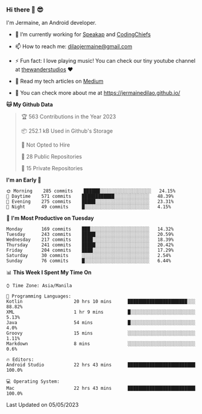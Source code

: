 ### Hi there 👋 😎
I'm Jermaine, an Android developer.

- 🔭 I’m currently working for [Speakap](https://www.speakap.com/) and [CodingChiefs](https://codingchiefs.com/en/)

- 📫 How to reach me: dilaojermaine@gmail.com

- ⚡ Fun fact: I love playing music! You can check our tiny youtube channel at [thewanderstudios](https://www.youtube.com/thewanderstudios) ♥️

- 📖 Read my tech articles on [Medium](https://jermainedilao.medium.com/)

- 👀 You can check more about me at https://jermainedilao.github.io/

<!--
**jermainedilao/jermainedilao** is a ✨ _special_ ✨ repository because its `README.md` (this file) appears on your GitHub profile.

Here are some ideas to get you started:

- 🔭 I’m currently working on ...
- 🌱 I’m currently learning ...
- 👯 I’m looking to collaborate on ...
- 🤔 I’m looking for help with ...
- 💬 Ask me about ...
- 📫 How to reach me: ...
- 😄 Pronouns: ...
- ⚡ Fun fact: ...
-->

<!--START_SECTION:waka-->
**🐱 My Github Data** 

> 🏆 563 Contributions in the Year 2023
 > 
> 📦 252.1 kB Used in Github's Storage 
 > 
> 🚫 Not Opted to Hire
 > 
> 📜 28 Public Repositories 
 > 
> 🔑 15 Private Repositories  
 > 
**I'm an Early 🐤** 

```text
🌞 Morning    285 commits    ██████░░░░░░░░░░░░░░░░░░░   24.15% 
🌆 Daytime    571 commits    ████████████░░░░░░░░░░░░░   48.39% 
🌃 Evening    275 commits    █████░░░░░░░░░░░░░░░░░░░░   23.31% 
🌙 Night      49 commits     █░░░░░░░░░░░░░░░░░░░░░░░░   4.15%

```
📅 **I'm Most Productive on Tuesday** 

```text
Monday       169 commits    ███░░░░░░░░░░░░░░░░░░░░░░   14.32% 
Tuesday      243 commits    █████░░░░░░░░░░░░░░░░░░░░   20.59% 
Wednesday    217 commits    ████░░░░░░░░░░░░░░░░░░░░░   18.39% 
Thursday     241 commits    █████░░░░░░░░░░░░░░░░░░░░   20.42% 
Friday       204 commits    ████░░░░░░░░░░░░░░░░░░░░░   17.29% 
Saturday     30 commits     ░░░░░░░░░░░░░░░░░░░░░░░░░   2.54% 
Sunday       76 commits     █░░░░░░░░░░░░░░░░░░░░░░░░   6.44%

```


📊 **This Week I Spent My Time On** 

```text
⌚︎ Time Zone: Asia/Manila

💬 Programming Languages: 
Kotlin                   20 hrs 10 mins      ██████████████████████░░░   88.82% 
XML                      1 hr 9 mins         █░░░░░░░░░░░░░░░░░░░░░░░░   5.13% 
Java                     54 mins             █░░░░░░░░░░░░░░░░░░░░░░░░   4.0% 
Groovy                   15 mins             ░░░░░░░░░░░░░░░░░░░░░░░░░   1.11% 
Markdown                 8 mins              ░░░░░░░░░░░░░░░░░░░░░░░░░   0.6%

🔥 Editors: 
Android Studio           22 hrs 43 mins      █████████████████████████   100.0%

💻 Operating System: 
Mac                      22 hrs 43 mins      █████████████████████████   100.0%

```


 Last Updated on 05/05/2023
<!--END_SECTION:waka-->

